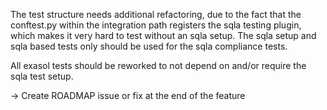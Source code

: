 The test structure needs additional refactoring, due to the fact that the conftest.py within the integration path
registers the sqla testing plugin, which makes it very hard to test without an sqla setup. The sqla setup and
sqla based tests only should be used for the sqla compliance tests.

All exasol tests should be reworked to not depend on and/or require the sqla test setup.


-> Create ROADMAP issue or fix at the end of the feature